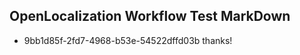 ## OpenLocalization Workflow Test MarkDown
* 9bb1d85f-2fd7-4968-b53e-54522dffd03b thanks!

<!--HONumber=Jul16_HO3-->


